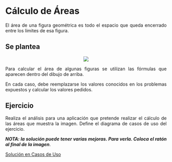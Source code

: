 <div align="justify">

# Cálculo de Áreas

  El área de una figura geométrica es todo el espacio que queda encerrado entre los límites de esa figura.

## Se plantea

<div align="center">
  <img src="https://www.profesorenlinea.cl/geometriaimagen/areas01.gif" >
</div>

  Para calcular el área de algunas figuras se utilizan las fórmulas que aparecen dentro del dibujo de arriba.

  En cada caso, debe reemplazarse los valores conocidos en los problemas expuestos y calcular los valores pedidos.


## Ejercicio  

  Realiza el análisis para una aplicación que pretende realizar el cálculo de las áreas que muestra la imagen. Define el diagrama de casos de uso del ejercicio.

  ___NOTA: la solución puede tener varias mejoras. Para verla. Coloca el ratón al final de la imagen___.

  [Solución en Casos de Uso](https://viewer.diagrams.net/?highlight=0000ff&nav=1&page-id=6xojVdkIfIaOT2Tf4Rq-&title=Caso-Uso-Area.drawio#Uhttps%3A%2F%2Fdrive.google.com%2Fuc%3Fid%3D1eYF0tzUB12cDQUFzNFeA0kqAGT1WV8wp%26export%3Ddownload)








  </details>

<div>
